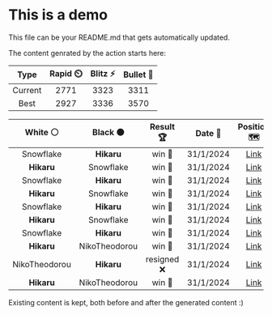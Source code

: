 # This is a demo

This file can be your README.md that gets automatically updated.

The content genrated by the action starts here:

<!--START_SECTION:chessStats-->
<!-- Automatically generated with https://github.com/Balastrong/chess-stats-action -->

| Type | Rapid ⏲️ | Blitz ⚡ | Bullet 🔫 |
|:---:|:---:|:---:|:---:|
| Current | 2771 | 3323 | 3311 |
| Best | 2927 | 3336 | 3570 |

| White ⚪ | Black ⚫ | Result 🏆 | Date 📅 | Position 🗺️ | Type 🕕 |
|:---:|:---:|:---:|:---:|:---:|:---:|
| Snowflake | **Hikaru** | win 🥇 | 31/1/2024 | <a href="http://www.ee.unb.ca/cgi-bin/tervo/fen.pl?select=8/5p2/4p1k1/5p2/6qp/8/2R5/1K6 w - -">Link</a> | Blitz |
| **Hikaru** | Snowflake | win 🥇 | 31/1/2024 | <a href="http://www.ee.unb.ca/cgi-bin/tervo/fen.pl?select=r1r3k1/4qpb1/1Rp1p2p/6p1/3PP3/5N1P/2Q2PP1/2R2BK1 b - -">Link</a> | Blitz |
| Snowflake | **Hikaru** | win 🥇 | 31/1/2024 | <a href="http://www.ee.unb.ca/cgi-bin/tervo/fen.pl?select=8/8/3p4/p3p3/8/2p4R/5krp/1BK5 w - -">Link</a> | Blitz |
| **Hikaru** | Snowflake | win 🥇 | 31/1/2024 | <a href="http://www.ee.unb.ca/cgi-bin/tervo/fen.pl?select=8/1p6/p4k1P/2p1P1p1/3p1p2/1P1P1K2/1PP5/8 b - -">Link</a> | Blitz |
| Snowflake | **Hikaru** | win 🥇 | 31/1/2024 | <a href="http://www.ee.unb.ca/cgi-bin/tervo/fen.pl?select=6k1/6pp/4p3/8/2N5/1p3bKP/p7/8 w - -">Link</a> | Blitz |
| **Hikaru** | Snowflake | win 🥇 | 31/1/2024 | <a href="http://www.ee.unb.ca/cgi-bin/tervo/fen.pl?select=r5k1/5pp1/2N2n2/8/q7/5QPp/3R3P/4R1K1 b - -">Link</a> | Blitz |
| Snowflake | **Hikaru** | win 🥇 | 31/1/2024 | <a href="http://www.ee.unb.ca/cgi-bin/tervo/fen.pl?select=8/5p2/4p1p1/1k1nP1Pp/1P1P3P/1p1K2P1/1rp5/2R1B3 w - -">Link</a> | Blitz |
| **Hikaru** | NikoTheodorou | win 🥇 | 31/1/2024 | <a href="http://www.ee.unb.ca/cgi-bin/tervo/fen.pl?select=r4rk1/5ppp/1N3b2/pPpqN3/5B2/P2b4/4QPPP/R4RK1 b - -">Link</a> | Blitz |
| NikoTheodorou | **Hikaru** | resigned ❌ | 31/1/2024 | <a href="http://www.ee.unb.ca/cgi-bin/tervo/fen.pl?select=1Q3bk1/5p2/2Q5/6p1/2P2B2/3q2P1/5PK1/8 w - -">Link</a> | Blitz |
| **Hikaru** | NikoTheodorou | win 🥇 | 31/1/2024 | <a href="http://www.ee.unb.ca/cgi-bin/tervo/fen.pl?select=1k3B2/pp6/4Qq2/8/3P2p1/PpP5/1P2Rb2/5K2 b - -">Link</a> | Blitz |

<!--END_SECTION:chessStats-->

Existing content is kept, both before and after the generated content :)
